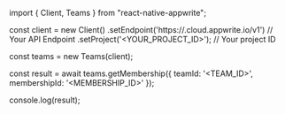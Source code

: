 import { Client, Teams } from "react-native-appwrite";

const client = new Client()
    .setEndpoint('https://<REGION>.cloud.appwrite.io/v1') // Your API Endpoint
    .setProject('<YOUR_PROJECT_ID>'); // Your project ID

const teams = new Teams(client);

const result = await teams.getMembership({
    teamId: '<TEAM_ID>',
    membershipId: '<MEMBERSHIP_ID>'
});

console.log(result);
